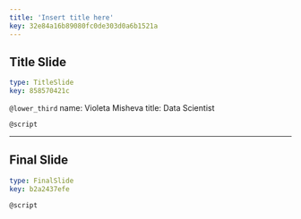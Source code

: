 ```yaml
---
title: 'Insert title here'
key: 32e84a16b89080fc0de303d0a6b1521a
---
```


## Title Slide

```yaml
type: TitleSlide
key: 858570421c
```

`@lower_third`
name: Violeta Misheva
title: Data Scientist

`@script`


---

## Final Slide

```yaml
type: FinalSlide
key: b2a2437efe
```

`@script`
